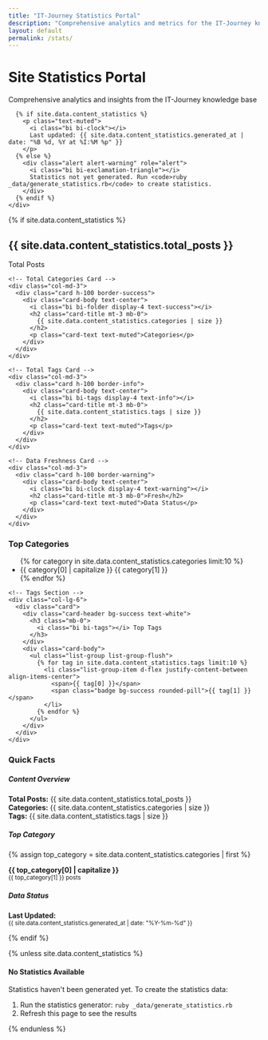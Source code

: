 ```yaml
---
title: "IT-Journey Statistics Portal"
description: "Comprehensive analytics and metrics for the IT-Journey knowledge base"
layout: default
permalink: /stats/
---
```


<div class="container my-5">
  <div class="row">
    <div class="col-lg-12">
      <h1 class="display-4 mb-4">
        <i class="bi bi-graph-up"></i> Site Statistics Portal
      </h1>
      <p class="lead">
        Comprehensive analytics and insights from the IT-Journey knowledge base
      </p>
      
      {% if site.data.content_statistics %}
        <p class="text-muted">
          <i class="bi bi-clock"></i> 
          Last updated: {{ site.data.content_statistics.generated_at | date: "%B %d, %Y at %I:%M %p" }}
        </p>
      {% else %}
        <div class="alert alert-warning" role="alert">
          <i class="bi bi-exclamation-triangle"></i>
          Statistics not yet generated. Run <code>ruby _data/generate_statistics.rb</code> to create statistics.
        </div>
      {% endif %}
    </div>
  </div>

  {% if site.data.content_statistics %}
  
  <!-- Overview Cards -->
  <div class="row g-4 mb-5">
    <!-- Total Posts Card -->
    <div class="col-md-3">
      <div class="card h-100 border-primary">
        <div class="card-body text-center">
          <i class="bi bi-file-text display-4 text-primary"></i>
          <h2 class="card-title mt-3 mb-0">
            {{ site.data.content_statistics.total_posts }}
          </h2>
          <p class="card-text text-muted">Total Posts</p>
        </div>
      </div>
    </div>

    <!-- Total Categories Card -->
    <div class="col-md-3">
      <div class="card h-100 border-success">
        <div class="card-body text-center">
          <i class="bi bi-folder display-4 text-success"></i>
          <h2 class="card-title mt-3 mb-0">
            {{ site.data.content_statistics.categories | size }}
          </h2>
          <p class="card-text text-muted">Categories</p>
        </div>
      </div>
    </div>

    <!-- Total Tags Card -->
    <div class="col-md-3">
      <div class="card h-100 border-info">
        <div class="card-body text-center">
          <i class="bi bi-tags display-4 text-info"></i>
          <h2 class="card-title mt-3 mb-0">
            {{ site.data.content_statistics.tags | size }}
          </h2>
          <p class="card-text text-muted">Tags</p>
        </div>
      </div>
    </div>

    <!-- Data Freshness Card -->
    <div class="col-md-3">
      <div class="card h-100 border-warning">
        <div class="card-body text-center">
          <i class="bi bi-clock display-4 text-warning"></i>
          <h2 class="card-title mt-3 mb-0">Fresh</h2>
          <p class="card-text text-muted">Data Status</p>
        </div>
      </div>
    </div>
  </div>

  <!-- Categories Section -->
  <div class="row mb-5">
    <div class="col-lg-6">
      <div class="card">
        <div class="card-header bg-primary text-white">
          <h3 class="mb-0">
            <i class="bi bi-folder2-open"></i> Top Categories
          </h3>
        </div>
        <div class="card-body">
          <ul class="list-group list-group-flush">
            {% for category in site.data.content_statistics.categories limit:10 %}
              <li class="list-group-item d-flex justify-content-between align-items-center">
                <span>{{ category[0] | capitalize }}</span>
                <span class="badge bg-primary rounded-pill">{{ category[1] }}</span>
              </li>
            {% endfor %}
          </ul>
        </div>
      </div>
    </div>

    <!-- Tags Section -->
    <div class="col-lg-6">
      <div class="card">
        <div class="card-header bg-success text-white">
          <h3 class="mb-0">
            <i class="bi bi-tags"></i> Top Tags
          </h3>
        </div>
        <div class="card-body">
          <ul class="list-group list-group-flush">
            {% for tag in site.data.content_statistics.tags limit:10 %}
              <li class="list-group-item d-flex justify-content-between align-items-center">
                <span>{{ tag[0] }}</span>
                <span class="badge bg-success rounded-pill">{{ tag[1] }}</span>
              </li>
            {% endfor %}
          </ul>
        </div>
      </div>
    </div>
  </div>

  <!-- Additional Metrics -->
  <div class="row mb-5">
    <div class="col-lg-12">
      <div class="card">
        <div class="card-header bg-info text-white">
          <h3 class="mb-0">
            <i class="bi bi-info-circle"></i> Quick Facts
          </h3>
        </div>
        <div class="card-body">
          <div class="row">
            <div class="col-md-4 mb-3">
              <h5>Content Overview</h5>
              <p>
                <strong>Total Posts:</strong> {{ site.data.content_statistics.total_posts }}<br>
                <strong>Categories:</strong> {{ site.data.content_statistics.categories | size }}<br>
                <strong>Tags:</strong> {{ site.data.content_statistics.tags | size }}
              </p>
            </div>
            <div class="col-md-4 mb-3">
              <h5>Top Category</h5>
              {% assign top_category = site.data.content_statistics.categories | first %}
              <p>
                <strong>{{ top_category[0] | capitalize }}</strong><br>
                <small>{{ top_category[1] }} posts</small>
              </p>
            </div>
            <div class="col-md-4 mb-3">
              <h5>Data Status</h5>
              <p>
                <strong>Last Updated:</strong><br>
                <small>{{ site.data.content_statistics.generated_at | date: "%Y-%m-%d" }}</small>
              </p>
            </div>
          </div>
        </div>
      </div>
    </div>
  </div>

  {% endif %}

  {% unless site.data.content_statistics %}
  <div class="row">
    <div class="col-lg-12">
      <div class="alert alert-info" role="alert">
        <h4 class="alert-heading">No Statistics Available</h4>
        <p>Statistics haven't been generated yet. To create the statistics data:</p>
        <ol>
          <li>Run the statistics generator: <code>ruby _data/generate_statistics.rb</code></li>
          <li>Refresh this page to see the results</li>
        </ol>
      </div>
    </div>
  </div>
  {% endunless %}
</div>